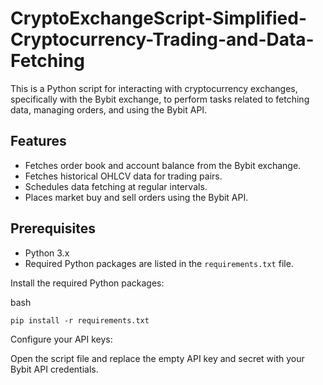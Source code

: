 # CryptoExchangeScript-Simplified-Cryptocurrency-Trading-and-Data-Fetching

This is a Python script for interacting with cryptocurrency exchanges, specifically with the Bybit exchange, to perform tasks related to fetching data, managing orders, and using the Bybit API.

## Features

- Fetches order book and account balance from the Bybit exchange.
- Fetches historical OHLCV data for trading pairs.
- Schedules data fetching at regular intervals.
- Places market buy and sell orders using the Bybit API.

## Prerequisites

- Python 3.x
- Required Python packages are listed in the `requirements.txt` file.

Install the required Python packages:

bash

```
pip install -r requirements.txt
```

Configure your API keys:

Open the script file and replace the empty API key and secret with your Bybit API credentials.
